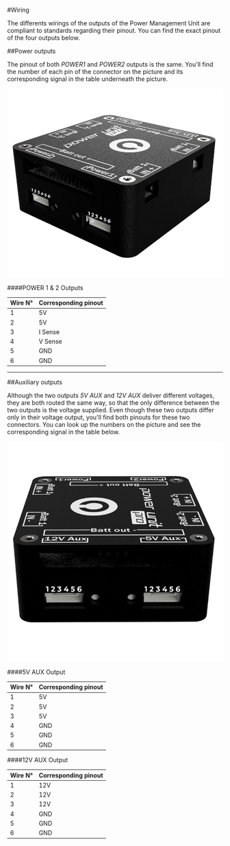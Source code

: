 #Wiring

The differents wirings of the outputs of the Power Management Unit are compliant to standards regarding their pinout. You can find the exact pinout of the four outputs below.

##Power outputs

The pinout of both _POWER1_ and _POWER2_ outputs is the same. You'll find the number of each pin of the connector on the picture and its corresponding signal in the table underneath the picture. 

<p align="center">
  <img src="./images/pmuwir2.png?raw=true" alt="PMU Power outputs wiring"/>
</p>

####POWER 1 & 2 Outputs

| Wire N° | Corresponding pinout |
|---------|----------------------|
| 1       | 5V                   |
| 2       | 5V                   |      
| 3       | I Sense              |      
| 4       | V Sense              |
| 5       | GND                  |
| 6       | GND                  |

-----

##Auxiliary outputs

Although the two outputs _5V AUX_ and _12V AUX_ deliver different voltages, they are both routed the same way, so that the only difference between the two outputs is the voltage supplied. Even though these two outputs differ only in their voltage output, you'll find both pinouts for these two connectors. You can look up the numbers on the picture and see the corresponding signal in the table below.

<p align="center">
  <img src="./images/pmuwir1.png?raw=true" alt="PMU Power outputs wiring"/>
</p>

####5V AUX Output

| Wire N° | Corresponding pinout |
|---------|----------------------|
| 1       | 5V                   |
| 2       | 5V                   |      
| 3       | 5V                   |      
| 4       | GND                  |
| 5       | GND                  |
| 6       | GND                  |

####12V AUX Output

| Wire N° | Corresponding pinout |
|---------|----------------------|
| 1       | 12V                  |
| 2       | 12V                  |      
| 3       | 12V                  |      
| 4       | GND                  |
| 5       | GND                  |
| 6       | GND                  |